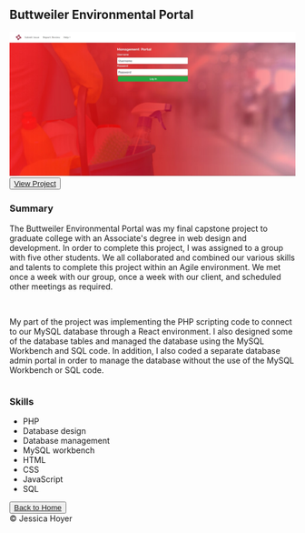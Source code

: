 <head>
<!-- my stylesheets -->
<link rel="stylesheet" href="reset.css" />
<link rel="stylesheet" href="main.css" />

<!-- font awesome -->
<script src="https://use.fortawesome.com/eddcda57.js"></script>
</head>
<body>

<div id="wrapper">

<div id="projects">

<h2>Buttweiler Environmental Portal</h2>


<img src="01.jpg" class="projectimg"/>

<div class="projectbtn">
<button><a href="https://buttweiler-environmental.com/portal" target="_blank">View Project</a></button>
</div>

<div class="row">
<div class="column">
	<h3>Summary</h3>
	<p>The Buttweiler Environmental Portal was my final capstone project to graduate college with an Associate's degree in web design and development. In order to complete this project, I was assigned to a group with five other students. We all collaborated and combined our various skills and talents to complete this project within an Agile environment. We met once a week with our group, once a week with our client, and scheduled other meetings as required.</p>
	<br/>
	<p>My part of the project was implementing the PHP scripting code to connect to our MySQL database through a React environment. I also designed some of the database tables and managed the database using the MySQL Workbench and SQL code. In addition, I also coded a separate database admin portal in order to manage the database without the use of the MySQL Workbench or SQL code.</p>
</div>

<div class="column">
	<h3>Skills</h3>
	<p><ul><li> PHP
	</li><li> Database design
	</li><li> Database management
	</li><li> MySQL workbench
	</li><li> HTML
	</li><li> CSS
	</li><li> JavaScript
	</li><li> SQL
	</li></ul></p>
</div>
</div>

</div>


<div class="projectbtn">
<button><a href="portfolio">Back to Home</a></button>
</div>

</div>

<footer>
&copy; Jessica Hoyer
</footer>

</body>
